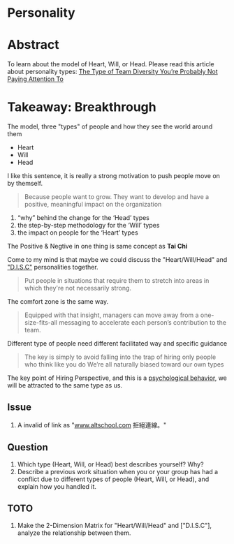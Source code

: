 # Personality

# Abstract
To learn about the model of Heart, Will, or Head. Please read this article about personality types: [The Type of Team Diversity You’re Probably Not Paying Attention To](https://docs.google.com/document/d/1uIz1D72DcthD8SNAEE_Lzw23CfpSUI1zL1SdMFzu9jw/edit)

# Takeaway: Breakthrough

The model, three "types" of people and how they see the world around them
 - Heart
 - Will
 - Head

I like this sentence, it is really a strong motivation to push people move on by themself.
> Because people want to grow. They want to develop and have a positive, meaningful impact on the organization

1. “why” behind the change for the ‘Head’ types
2. the step-by-step methodology for the ‘Will’ types
3. the impact on people for the ‘Heart’ types

The Positive & Negtive in one thing is same concept as **Tai Chi**

Come to my mind is that maybe we could discuss the "Heart/Will/Head" and ["D.I.S.C"](https://www.discprofile.com/what-is-disc) personalities together.

> Put people in situations that require them to stretch into areas in which they're not necessarily strong.

The comfort zone is the same way.

> Equipped with that insight, managers can move away from a one-size-fits-all messaging to accelerate each person’s contribution to the team.

Different type of people need different facilitated way and specific guidance

> The key is simply to avoid falling into the trap of hiring only people who think like you do
> We’re all naturally biased toward our own types

The key point of Hiring Perspective, and this is a [psychological behavior](https://www.psypost.org/2017/03/us-tend-attracted-people-similar-48596), we will be attracted to the same type as us.


## Issue
1. A invalid of link as "www.altschool.com 拒絕連線。"

## Question
1. Which type (Heart, Will, or Head) best describes yourself?  Why?
2. Describe a previous work situation when you or your group has had a conflict due to different types of people (Heart, Will, or Head), and explain how you handled it.

## TOTO
1. Make the 2-Dimension Matrix for "Heart/Will/Head" and ["D.I.S.C"], analyze the relationship between them.
